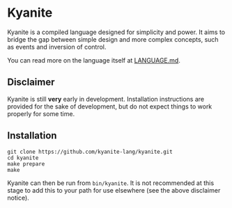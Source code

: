 # Kyanite
Kyanite is a compiled language designed for simplicity and power. It aims to bridge the gap between simple design and more complex concepts, such as events and inversion of control.

You can read more on the language itself at [LANGUAGE.md](LANGUAGE.md).

## Disclaimer
Kyanite is still **very** early in development. Installation instructions are provided for the sake of development, but do not expect things to work properly for some time.

## Installation
```
git clone https://github.com/kyanite-lang/kyanite.git
cd kyanite
make prepare
make
```
Kyanite can then be run from `bin/kyanite`. It is not recommended at this stage to add this to your path for use elsewhere (see the above disclaimer notice).